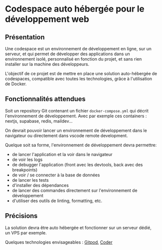 # Codespace auto hébergée pour le développement web

## Présentation

Une codespace est un environnement de développement en ligne, sur un serveur, et qui permet de développer des applications dans un environnement isolé, personnalisé en fonction du projet, et sans rien installer sur la machine des développeurs.

L'objectif de ce projet est de mettre en place une solution auto-hébergée de codespaces, compatible avec toutes les technologies, grâce à l'utilisation de Docker.

## Fonctionnalités attendues

Soit un repository Git contenant un fichier `docker-compose.yml` qui décrit l'environnement de développement.
Avec par exemple ces containers : nextjs, supabase, redis, maildev...

On devrait pouvoir lancer un environnement de développement dans le navigateur ou directement dans vscode remote development.

Quelque soit sa forme, l'environnement de développement devra permettre:
- de lancer l'application et la voir dans le navigateur
- de voir les logs
- de debugger l'application (front avec les devtools, back avec des breakpoints)
- de voir / se connecter à la base de données
- de lancer les tests
- d'installer des dépendances
- de lancer des commandes directement sur l'environnement de développement
- d'utiliser des outils de linting, formatting, etc.

## Précisions

La solution devra être auto hébergée et fonctionner sur un serveur dédié, un VPS par exemple.

Quelques technologies envisageables : [Gitpod](https://www.gitpod.io/), [Coder](https://coder.com/)
